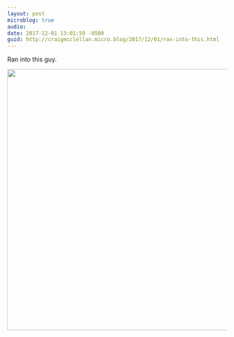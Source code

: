 ```yaml
---
layout: post
microblog: true
audio: 
date: 2017-12-01 13:01:59 -0500
guid: http://craigmcclellan.micro.blog/2017/12/01/ran-into-this.html
---
```

Ran into this guy.

<img src="http://craigmcclellan.com/uploads/2017/21962edfd5.jpg" width="599" height="600" />
